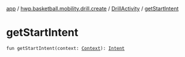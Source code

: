 [app](../../index.md) / [hwp.basketball.mobility.drill.create](../index.md) / [DrillActivity](index.md) / [getStartIntent](.)

# getStartIntent

`fun getStartIntent(context: `[`Context`](https://developer.android.com/reference/android/content/Context.html)`): `[`Intent`](https://developer.android.com/reference/android/content/Intent.html)